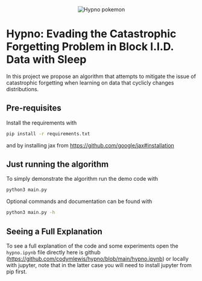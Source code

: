<div align="center">
<img src="https://media.tenor.com/SeNPABrnbpkAAAAC/pokemon-hypno.gif" alt="Hypno pokemon"></img>
</div>

# Hypno: Evading the Catastrophic Forgetting Problem in Block I.I.D. Data with Sleep

In this project we propose an algorithm that attempts to mitigate the issue of catastrophic forgetting when learning on data that cyclicly changes distributions.

## Pre-requisites

Install the requirements with

```sh
pip install -r requirements.txt
```

and by installing jax from https://github.com/google/jax#installation

## Just running the algorithm

To simply demonstrate the algorithm run the demo code with

```sh
python3 main.py
```

Optional commands and documentation can be found with

```sh
python3 main.py -h
```

## Seeing a Full Explanation

To see a full explanation of the code and some experiments open the `hypno.ipynb` file directly here is github (https://github.com/codymlewis/hypno/blob/main/hypno.ipynb) or locally with jupyter, note that in the latter case you will need to install jupyter from pip first.

